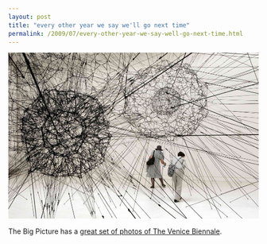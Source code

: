 ```yaml
---
layout: post
title: "every other year we say we'll go next time"
permalink: /2009/07/every-other-year-we-say-well-go-next-time.html
---
```


![Venice Biennale](/assets/2009/venice.jpg)

The Big Picture has a [great set of photos of The Venice Biennale](http://www.boston.com/bigpicture/2009/07/the_2009_venice_biennale.html).